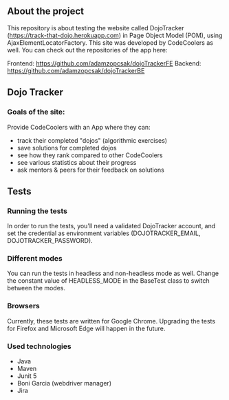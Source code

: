 ## About the project

This repository is about testing the website called DojoTracker (https://track-that-dojo.herokuapp.com) 
in Page Object Model (POM), using AjaxElementLocatorFactory.
This site was developed by CodeCoolers as well. You can check out the repositories of the app here:

Frontend: https://github.com/adamzopcsak/dojoTrackerFE
Backend: https://github.com/adamzopcsak/dojoTrackerBE

## Dojo Tracker

### Goals of the site:

Provide CodeCoolers with an App where they can:

- track their completed "dojos" (algorithmic exercises)
- save solutions for completed dojos
- see how they rank compared to other CodeCoolers
- see various statistics about their progress
- ask mentors & peers for their feedback on solutions

## Tests
### Running the tests

In order to run the tests, you'll need a validated DojoTracker account, and set the credential as environment variables
(DOJOTRACKER_EMAIL, DOJOTRACKER_PASSWORD).

### Different modes

You can run the tests in headless and non-headless mode as well. Change the constant value of HEADLESS_MODE in the
BaseTest class to switch between the modes.

### Browsers

Currently, these tests are written for Google Chrome. Upgrading the tests for Firefox and Microsoft Edge 
will happen in the future.

### Used technologies

- Java
- Maven
- Junit 5
- Boni Garcia (webdriver manager)
- Jira